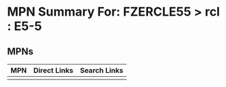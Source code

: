 



# MPN Summary For: FZERCLE55 > rcl : E5-5

## MPNs
  

|MPN|Direct Links|Search Links|
| :--- | :--- | :--- |
||||
